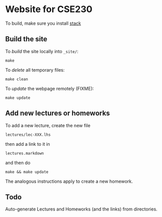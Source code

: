Website for CSE230
==================


To build, make sure you install [stack](https://github.com/commercialhaskell/stack/blob/master/doc/install_and_upgrade.md)


Build the site
--------------

To *build* the site locally into `_site/`:

```
make 
```

To *delete* all temporary files:

```
make clean
```

To *update* the webpage remotely (FIXME):

```
make update
```



Add new lectures or homeworks
-----------------------------

To add a new lecture, create the new file

	lectures/lec-XXX.lhs

then add a link to it in 

	lectures.markdown 

and then do

	make && make update

The analogous instructions apply to create a new homework.

Todo
----

Auto-generate Lectures and Homeworks (and the links) 
from directories.

